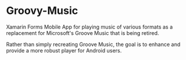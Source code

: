 # Groovy-Music
Xamarin Forms Mobile App for playing music of various formats as a replacement for Microsoft's Groove Music that is being retired.

Rather than simply recreating Groove Music, the goal is to enhance and provide a more robust player for Android users.
